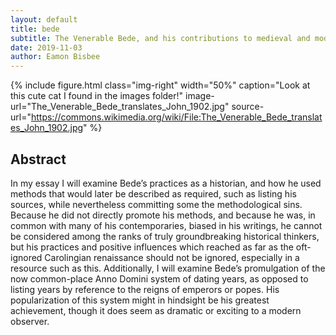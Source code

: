 ```yaml
---
layout: default
title: bede
subtitle: The Venerable Bede, and his contributions to medieval and modern historiography
date: 2019-11-03
author: Eamon Bisbee
---
```


{% include figure.html
  class="img-right"
  width="50%"
  caption="Look at this cute cat I found in the images folder!"
  image-url="The_Venerable_Bede_translates_John_1902.jpg"
  source-url="https://commons.wikimedia.org/wiki/File:The_Venerable_Bede_translates_John_1902.jpg"
%}

## Abstract

In my essay I will examine Bede’s practices as a historian, and how he used methods that would later be described as required, such as listing his sources, while nevertheless committing some the methodological sins. Because he did not directly promote his methods, and because he was, in common with many of his contemporaries, biased in his writings, he cannot be considered among the ranks of truly groundbreaking historical thinkers, but his practices and positive influences which reached as far as the oft-ignored Carolingian renaissance should not be ignored, especially in a resource such as this. Additionally, I will examine Bede’s promulgation of the now common-place Anno Domini system of dating years, as opposed to listing years by reference to the reigns of emperors or popes. His popularization of this system might in hindsight be his greatest achievement, though it does seem as dramatic or exciting to a modern observer. 
